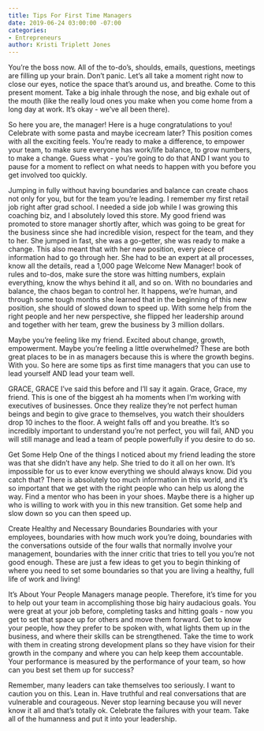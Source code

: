 ```yaml
---
title: Tips For First Time Managers
date: 2019-06-24 03:00:00 -07:00
categories:
- Entrepreneurs
author: Kristi Triplett Jones
---
```


You’re the boss now. All of the to-do’s, shoulds, emails, questions, meetings are filling up your brain. Don’t panic. Let’s all take a moment right now to close our eyes, notice the space that’s around us, and breathe. Come to this present moment. Take a big inhale through the nose, and big exhale out of the mouth (like the really loud ones you make when you come home from a long day at work. It’s okay - we’ve all been there). 

So here you are, the manager! Here is a huge congratulations to you! Celebrate with some pasta and maybe icecream later? This position comes with all the exciting feels. You’re ready to make a difference, to empower your team, to make sure everyone has work/life balance, to grow numbers, to make a change. Guess what - you’re going to do that AND I want you to pause for a moment to reflect on what needs to happen with you before you get involved too quickly.  

Jumping in fully without having boundaries and balance can create chaos not only for you, but for the team you’re leading. I remember my first retail job right after grad school. I needed a side job while I was growing this coaching biz, and I absolutely loved this store. My good friend was promoted to store manager shortly after, which was going to be great for the business since she had incredible vision, respect for the team, and they to her. She jumped in fast, she was a go-getter, she was ready to make a change. This also meant that with her new position, every piece of information had to go through her. She had to be an expert at all processes, know all the details, read a 1,000 page Welcome New Manager! book of rules and to-dos, make sure the store was hitting numbers, explain everything, know the whys behind it all, and so on. With no boundaries and balance, the chaos began to control her. It happens, we’re human, and through some tough months she learned that in the beginning of this new position, she should of slowed down to speed up. With some help from the right people and her new perspective, she flipped her leadership around and together with her team, grew the business by 3 million dollars.

Maybe you’re feeling like my friend. Excited about change, growth, empowerment. Maybe you’re feeling a little overwhelmed? These are both great places to be in as managers because this is where the growth begins. With you. So here are some tips as first time managers that you can use to lead yourself AND lead your team well.

GRACE, GRACE
I’ve said this before and I’ll say it again. Grace, Grace, my friend. This is one of the biggest ah ha moments when I’m working with executives of businesses. Once they realize they’re not perfect human beings and begin to give grace to themselves, you watch their shoulders drop 10 inches to the floor. A weight falls off and you breathe. It’s so incredibly important to understand you’re not perfect, you will fail, AND you will still manage and lead a team of people powerfully if you desire to do so.


Get Some Help
One of the things I noticed about my friend leading the store was that she didn’t have any help. She tried to do it all on her own. It’s impossible for us to ever know everything we should always know. Did you catch that? There is absolutely too much information in this world, and it’s so important that we get with the right people who can help us along the way. Find a mentor who has been in your shoes. Maybe there is a higher up who is willing to work with you in this new transition. Get some help and slow down so you can then speed up. 

Create Healthy and Necessary Boundaries
Boundaries with your employees, boundaries with how much work you’re doing, boundaries with the conversations outside of the four walls that normally involve your management, boundaries with the inner critic that tries to tell you you’re not good enough. These are just a few ideas to get you to begin thinking of where you need to set some boundaries so that you are living a healthy, full life of work and living!

It’s About Your People
Managers manage people. Therefore, it’s time for you to help out your team in accomplishing those big hairy audacious goals. You were great at your job before, completing tasks and hitting goals - now you get to set that space up for others and move them forward. Get to know your people, how they prefer to be spoken with, what lights them up in the business, and where their skills can be strengthened. Take the time to work with them in creating strong development plans so they have vision for their growth in the company and where you can help keep them accountable. Your performance is measured by the performance of your team, so how can you best set them up for success?

Remember, many leaders can take themselves too seriously. I want to caution you on this. Lean in. Have truthful and real conversations that are vulnerable and courageous. Never stop learning because you will never know it all and that’s totally ok. Celebrate the failures with your team. Take all of the humanness and put it into your leadership. 